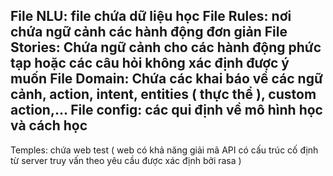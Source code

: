 File NLU: file chứa dữ liệu học
File Rules: nơi chứa ngữ cảnh các hành động đơn giản
File Stories: Chứa ngữ cảnh cho các hành động phức tạp hoặc các câu hỏi không xác định được ý muốn
File Domain: Chứa các khai báo về các ngữ cảnh, action, intent, entities ( thực thể ), custom action,...
File config: các qui định về mô hình học và cách học
-------------------------------------------------------------------------------------------------------------------
Temples: chứa web test ( web có khả năng giải mã API có cấu trúc cố định từ server truy vấn theo yêu cầu được xác định bởi rasa )
